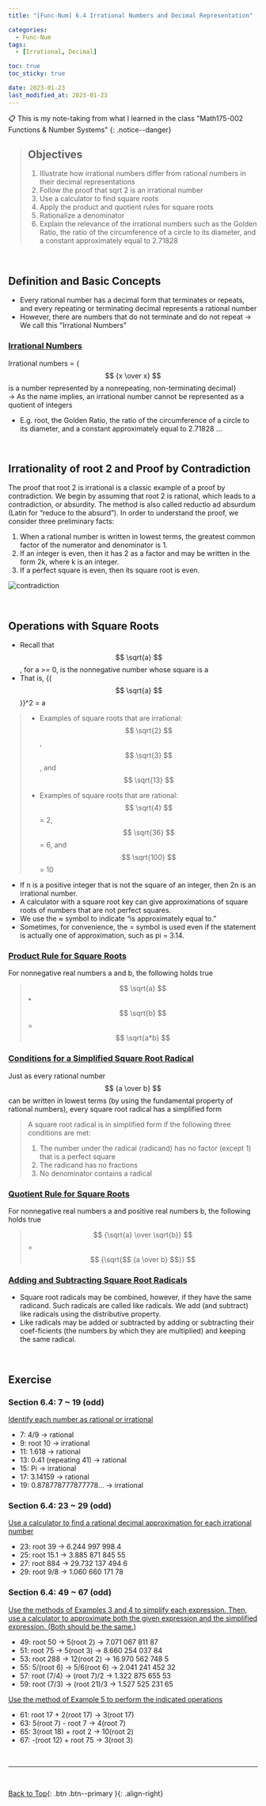 ```yaml
---
title: "[Func-Num] 6.4 Irrational Numbers and Decimal Representation"

categories:
  - Func-Num
tags:
  - [Irrational, Decimal]

toc: true
toc_sticky: true

date: 2023-01-23
last_modified_at: 2023-01-23
---
```


<!-- {% capture notice-2 %}

📋 This is the tech-news archives to help me keep track of what I am interested in!

- Reference tech news link: <https://thenextweb.com/news/blockchain-development-tech-career>
  {% endcapture %}

<div class="notice--danger">{{ notice-2 | markdownify }}</div> -->

📋 This is my note-taking from what I learned in the class "Math175-002 Functions & Number Systems"
{: .notice--danger}

> ## Objectives
>
> 1. Illustrate how irrational numbers differ from rational numbers in their decimal representations
> 2. Follow the proof that sqrt 2 is an irrational
>    number
> 3. Use a calculator to find square roots
> 4. Apply the product and quotient rules for square roots
> 5. Rationalize a denominator
> 6. Explain the relevance of the irrational numbers such as the Golden Ratio, the ratio of the circumference of a circle to its diameter, and a constant approximately equal to 2.71828

<br>

## Definition and Basic Concepts

- Every rational number has a decimal form that terminates or repeats, and every repeating or terminating decimal represents a rational number
- However, there are numbers that do not terminate and do not repeat &rarr; We call this "Irrational Numbers"

### <u>Irrational Numbers</u>

Irrational numbers = {
$$ {x \over x} $$
is a number represented by a nonrepeating, non-terminating decimal}
<br> &rarr; As the name implies, an irrational number cannot be represented as a quotient of integers

- E.g. root, the Golden Ratio, the ratio of the circumference of a circle to its diameter, and a constant approximately equal to 2.71828 ...

<br>

## Irrationality of root 2 and Proof by Contradiction

The proof that root 2 is irrational is a classic example of a proof by contradiction. We begin by assuming that root 2 is rational, which leads to a contradiction, or absurdity. The method is also called reductio ad absurdum (Latin for “reduce to
the absurd”). In order to understand the proof, we consider three preliminary facts:

1. When a rational number is written in lowest terms, the greatest common factor of the numerator and denominator is 1.
2. If an integer is even, then it has 2 as a factor and may be written in the form 2k, where k is an integer.
3. If a perfect square is even, then its square root is even.

![contradiction](../../../assets/images/contradiction.png)

<br>

## Operations with Square Roots

- Recall that
  $$ \sqrt{a} $$
  , for a >= 0, is the nonnegative number whose square is a
- That is, {($$ \sqrt{a} $$)}^2 = a

> - Examples of square roots that are irrational: $$ \sqrt{2} $$, $$ \sqrt{3} $$, and $$ \sqrt{13} $$
>
> - Examples of square roots that are rational: $$ \sqrt{4} $$ = 2, $$ \sqrt{36} $$ = 6, and $$ \sqrt{100} $$ = 10

- If n is a positive integer that is not the square of an integer, then 2n is an irrational number.
- A calculator with a square root key can give approximations of square roots of numbers that are not perfect squares.
- We use the ≈ symbol to indicate “is approximately equal to.”
- Sometimes, for convenience, the = symbol is used even if the statement is actually one of approximation, such as pi = 3.14.

### <u>Product Rule for Square Roots</u>

For nonnegative real numbers a and b, the following holds true

> $$ \sqrt{a} $$ * $$ \sqrt{b} $$ \= $$ \sqrt{a*b} $$

### <u>Conditions for a Simplified Square Root Radical</u>

Just as every rational number
$$ {a \over b} $$
can be written in lowest terms (by using the fundamental property of rational numbers), every square root radical has a simplified form

> A square root radical is in simplified form if the following three conditions are met:
>
> 1. The number under the radical (radicand) has no factor (except 1) that is a perfect square
> 2. The radicand has no fractions
> 3. No denominator contains a radical

### <u>Quotient Rule for Square Roots</u>

For nonnegative real numbers a and positive real numbers b, the following holds true

> $$ {\sqrt{a} \over \sqrt{b}} $$ \=
> $$ {\sqrt{$$ {a \over b} $$}} $$

### <u>Adding and Subtracting Square Root Radicals</u>

- Square root radicals may be combined, however, if they have the same radicand. Such radicals are called like radicals. We add (and subtract) like radicals using the distributive property.
- Like radicals may be added or subtracted by adding or subtracting their coef-ficients (the numbers by which they are multiplied) and keeping the same radical.

<br>

## Exercise

### Section 6.4: 7 ~ 19 (odd)

<u>Identify each number as rational or irrational</u>

- 7: 4/9 &rarr; rational
- 9: root 10 &rarr; irrational
- 11: 1.618 &rarr; rational
- 13: 0.41 (repeating 41) &rarr; rational
- 15: Pi &rarr; irrational
- 17: 3.14159 &rarr; rational
- 19: 0.878778777877778... &rarr; irrational

### Section 6.4: 23 ~ 29 (odd)

<u>Use a calculator to find a rational decimal approximation for each irrational number</u>

- 23: root 39 &rarr; 6.244 997 998 4
- 25: root 15.1 &rarr; 3.885 871 845 55
- 27: root 884 &rarr; 29.732 137 494 6
- 29: root 9/8 &rarr; 1.060 660 171 78

### Section 6.4: 49 ~ 67 (odd)

<u>Use the methods of Examples 3 and 4 to simplify each expression. Then, use a calculator to approximate both the given expression and the simplified expression. (Both should be the same.)</u>

- 49: root 50 &rarr; 5(root 2) &rarr; 7.071 067 811 87
- 51: root 75 &rarr; 5(root 3) &rarr; 8.660 254 037 84
- 53: root 288 &rarr; 12(root 2) &rarr; 16.970 562 748 5
- 55: 5/(root 6) &rarr; 5/6(root 6) &rarr; 2.041 241 452 32
- 57: root (7/4) &rarr; (root 7)/2 &rarr; 1.322 875 655 53
- 59: root (7/3) &rarr; (root 21)/3 &rarr; 1.527 525 231 65

<u>Use the method of Example 5 to perform the indicated operations</u>

- 61: root 17 + 2(root 17) &rarr; 3(root 17)
- 63: 5(root 7) - root 7 &rarr; 4(root 7)
- 65: 3(root 18) + root 2 &rarr; 10(root 2)
- 67: -(root 12) + root 75 &rarr; 3(root 3)

<br>

---

<br>

[Back to Top](#){: .btn .btn--primary }{: .align-right}

